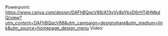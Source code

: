 Powerpoint: https://www.canva.com/design/DAFhBQqcV88/A13yVy8pYkxD6rHT4HMkdQ/view?utm_content=DAFhBQqcV88&utm_campaign=designshare&utm_medium=link&utm_source=homepage_design_menu
Video: 
